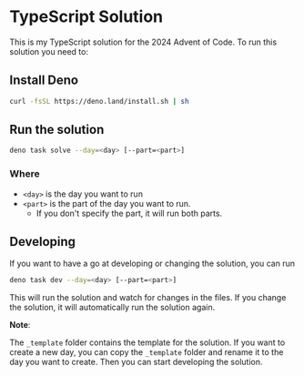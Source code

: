 # TypeScript Solution

This is my TypeScript solution for the 2024 Advent of Code. To run this solution
you need to:

## Install Deno

```bash
curl -fsSL https://deno.land/install.sh | sh
```

## Run the solution

```bash
deno task solve --day=<day> [--part=<part>]
```

### Where
* `<day>` is the day you want to run 
* `<part>` is the part of the day you want to run. 
  * If you don't specify the part, it will run both parts.


## Developing

If you want to have a go at developing or changing the solution, you can run

```bash
deno task dev --day=<day> [--part=<part>]
```

This will run the solution and watch for changes in the files. If you change the solution, it will automatically run the solution again.

**Note**:

The `_template` folder contains the template for the solution. If you want to create a new day, you can copy the `_template` folder and rename it to the day you want to create. Then you can start developing the solution.